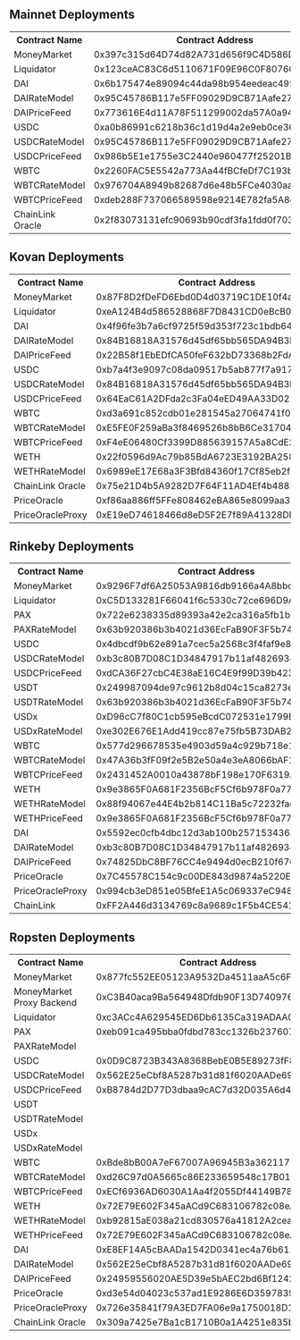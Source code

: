## Mainnet Deployments

<table>
	<tr>
   		<th>Contract Name</th>
    	<th>Contract Address</th>
	</tr>
	<tr>
		<td> MoneyMarket </td>
		<td> 0x397c315d64D74d82A731d656f9C4D586D200F90A </td>
		<!-- Money market: 0x3c6513d4d0de82d42ea30593a86273e9607f66a0
		Admin Upgradeability Proxy: 0x397c315d64D74d82A731d656f9C4D586D200F90A
		Proxy Admin: 0x94dB9B9d725a39F01816987deDC6fd00d58DcE65 -->
	</tr>
	<tr>
		<td> Liquidator </td>
		<td> 0x123ceAC83C6d5110671F09E96C0F8076CE4bC839 </td>
	</tr>
	<tr>
		<td> DAI </td>
		<td> 0x6b175474e89094c44da98b954eedeac495271d0f </td>
	</tr>
	<tr>
		<td> DAIRateModel </td>
		<td> 0x95C45786B117e5FF09029D9CB71Aafe278264A3b </td>
	</tr>
	<tr>
		<td> DAIPriceFeed </td>
		<td> 0x773616E4d11A78F511299002da57A0a94577F1f4 </td>
	</tr>
    <tr>
    	<td> USDC </td>
    	<td> 0xa0b86991c6218b36c1d19d4a2e9eb0ce3606eb48 </td>
    </tr>
    <tr>
    	<td> USDCRateModel </td>
    	<td> 0x95C45786B117e5FF09029D9CB71Aafe278264A3b </td>
    </tr>
	<tr>
    	<td> USDCPriceFeed </td>
    	<td> 0x986b5E1e1755e3C2440e960477f25201B0a8bbD4 </td>
    </tr>
    <tr>
    	<td> WBTC </td>
    	<td> 0x2260FAC5E5542a773Aa44fBCfeDf7C193bc2C599 </td>
    </tr>
    <tr>
    	<td> WBTCRateModel </td>
    	<td> 0x976704A8949b82687d6e48b5FCe4030aab7c2e4F </td>
    </tr>
	<tr>
    	<td> WBTCPriceFeed </td>
    	<td> 0xdeb288F737066589598e9214E782fa5A8eD689e8 </td>
    </tr>
	<tr>
    	<td> ChainLink Oracle </td>
    	<td> 0x2f83073131efc90693b90cdf3fa1fdd0f7030e05 </td>
    </tr>

</table>

## Kovan Deployments

<table>
	<tr>
   		<th>Contract Name</th>
    	<th>Contract Address</th>
	</tr>
	<tr>
		<td> MoneyMarket </td>
		<td> 0x87F8D2fDeFD6Ebd0D4d03719C1DE10f4aDE2C7f5 </td>
	</tr>
	<tr>
		<td> Liquidator </td>
		<td> 0xeA124B4d586528868F7D8431CD0eBcB074886E61 </td>
	</tr>
	<tr>
		<td> DAI </td>
		<td> 0x4f96fe3b7a6cf9725f59d353f723c1bdb64ca6aa </td>
	</tr>
	<tr>
		<td> DAIRateModel </td>
		<td> 0x84B16818A31576d45df65bb565DA94B3Dd98812B </td>
	</tr>
	<tr>
		<td> DAIPriceFeed </td>
		<td> 0x22B58f1EbEDfCA50feF632bD73368b2FdA96D541 </td>
	</tr>
    <tr>
    	<td> USDC </td>
    	<td> 0xb7a4f3e9097c08da09517b5ab877f7a917224ede </td>
    </tr>
    <tr>
    	<td> USDCRateModel </td>
    	<td> 0x84B16818A31576d45df65bb565DA94B3Dd98812B </td>
    </tr>
	<tr>
    	<td> USDCPriceFeed </td>
    	<td> 0x64EaC61A2DFda2c3Fa04eED49AA33D021AeC8838 </td>
    </tr>
    <tr>
    	<td> WBTC </td>
    	<td> 0xd3a691c852cdb01e281545a27064741f0b7f6825 </td>
    </tr>
    <tr>
    	<td> WBTCRateModel </td>
    	<td> 0xE5FE0F259aBa3f8469526b8bB6Ce3170487a1984 </td>
    </tr>
	<tr>
    	<td> WBTCPriceFeed </td>
    	<td> 0xF4eE06480Cf3399D885639157A5a8CdE21F6934A </td>
    </tr>
    <tr>
    	<td> WETH </td>
    	<td> 0x22f0596d9Ac79b85BdA6723E3192BA258346C3d5 </td>
		<!-- 0x5eca15b12d959dfcf9c71c59f8b467eb8c6efd0b -->
    </tr>
    <tr>
    	<td> WETHRateModel </td>
    	<td> 0x6989eE17E68a3F3Bfd84360f17Cf85eb2f0D7A3d </td>
    </tr>
	<tr>
    	<td> ChainLink Oracle </td>
    	<td> 0x75e21D4b5A9282D7F64F11AD4Ef4b488518106F3 </td>
    </tr>
    <tr>
    	<td> PriceOracle </td>
    	<td> 0xf86aa886ff5FFe808462eBA865e8099aa318E46F </td>
    </tr>
    <tr>
    	<td> PriceOracleProxy </td>
    	<td> 0xE19eD74618466d8eD5F2E7f89A41328DFa8e46F5 </td>
    </tr>

</table>

## Rinkeby Deployments

<table>
	<tr>
   		<th>Contract Name</th>
    	<th>Contract Address</th>
	</tr>
	<tr>
		<td> MoneyMarket </td>
		<td> 0x9296F7df6A25053A9816db9166a4A8bbc34287B3 </td>
	</tr>
	<tr>
		<td> Liquidator </td>
		<td> 0xC5D133281F66041f6c5330c72ce696D9A847EC0F </td>
	</tr>
	<tr>
		<td> PAX </td>
		<td> 0x722e6238335d89393a42e2ca316a5fb1b8b2eb55 </td>
	</tr>
	<tr>
		<td> PAXRateModel </td>
		<td> 0x63b920386b3b4021d36EcFaB90F3F5b74Bc8b902 </td>
	</tr>
	<tr>
		<td> USDC </td>
		<td> 0x4dbcdf9b62e891a7cec5a2568c3f4faf9e8abe2b </td>
	</tr>
	<tr>
		<td> USDCRateModel </td>
		<td> 0xb3c80B7D08C1D34847917b11af48269345B2632F </td>
	</tr>
	<tr>
		<td> USDCPriceFeed </td>
		<td> 0xdCA36F27cbC4E38aE16C4E9f99D39b42337F6dcf </td>
	</tr>
	<tr>
		<td> USDT </td>
		<td> 0x249987094de97c9612b8d04c15ca8273e43c20ac </td>
	</tr>
	<tr>
		<td> USDTRateModel </td>
		<td> 0x63b920386b3b4021d36EcFaB90F3F5b74Bc8b902 </td>
	</tr>
	<tr>
		<td> USDx </td>
		<td> 0xD96cC7f80C1cb595eBcdC072531e1799B3a2436E </td>
	</tr>
	<tr>
		<td> USDxRateModel </td>
		<td> 0xe302E676E1Add419cc87e75fb5B73DAB24Ad1534 </td>
	</tr>
	<tr>
		<td> WBTC </td>
		<td> 0x577d296678535e4903d59a4c929b718e1d575e0a </td>
	</tr>
	<tr>
		<td> WBTCRateModel </td>
		<td> 0x47A36b3fF09f2e5B2e50a4e3eA8066bAF18759d6 </td>
	</tr>
	<tr>
		<td> WBTCPriceFeed </td>
		<td> 0x2431452A0010a43878bF198e170F6319Af6d27F4 </td>
	</tr>
	<tr>
		<td> WETH </td>
		<td> 0x9e3865F0A681F2356BcF5Cf6b978F0a773716886 </td>
	</tr>
	<tr>
		<td> WETHRateModel </td>
		<td> 0x88f94067e44E4b2b814C11Ba5c72232faea3f029 </td>
	</tr>
	<tr>
		<td> WETHPriceFeed </td>
		<td> 0x9e3865F0A681F2356BcF5Cf6b978F0a773716886 </td>
	</tr>
	<tr>
		<td> DAI </td>
		<td> 0x5592ec0cfb4dbc12d3ab100b257153436a1f0fea </td>
	</tr>
	<tr>
		<td> DAIRateModel </td>
		<td> 0xb3c80B7D08C1D34847917b11af48269345B2632F </td>
	</tr>
	<tr>
		<td> DAIPriceFeed </td>
		<td> 0x74825DbC8BF76CC4e9494d0ecB210f676Efa001D </td>
	</tr>
  <tr>
  	<td> PriceOracle </td>
  	<td> 0x7C45578C154c9c00DE843d9874a5220E7089c581
	</td>
  </tr>
  <tr>
  	<td> PriceOracleProxy </td>
  	<td> 0x994cb3eD851e05BfeE1A5c069337eC9486829E90 </td>
  </tr>
  <tr>
  	<td> ChainLink </td>
  	<td> 0xFF2A446d3134769c8a9689c1F5b4CE5416366895 </td>
  </tr>

</table>

## Ropsten Deployments

<table>
	<tr>
   		<th>Contract Name</th>
    	<th>Contract Address</th>
	</tr>
	<tr>
		<td> MoneyMarket </td>
		<td> 0x877fc552EE05123A9532Da4511aaA5c6F212ECc0 </td>
	</tr>
	<tr>
		<td> MoneyMarket Proxy Backend </td>
		<td> 0xC3B40aca9Ba564948Dfdb90F13D7409766136D1A </td>
	</tr>
	<tr>
		<td> Liquidator </td>
		<td> 0xc3ACc4A629545ED6Db6135Ca319ADAA012605028 </td>
	</tr>
	<tr>
		<td> PAX </td>
		<td> 0xeb091ca495bba0fdbd783cc1326b237607d96cc8 </td>
	</tr>
	<tr>
		<td> PAXRateModel </td>
		<!-- <td> 0x63b920386b3b4021d36EcFaB90F3F5b74Bc8b902 </td> -->
	</tr>
	<tr>
		<td> USDC </td>
		<td> 0x0D9C8723B343A8368BebE0B5E89273fF8D712e3C </td>
	</tr>
	<tr>
		<td> USDCRateModel </td>
		<!-- <td> 0x977E1AD0987dEA9ea880f711FD5a3cA9b37D4f39 </td> -->
		<td> 0x562E25eCbf8A5287b31d81f6020AADe698030BcA </td>
	</tr>
	<tr>
		<td> USDCPriceFeed </td>
		<td> 0xB8784d2D77D3dbaa9cAC7d32D035A6d41e414e9c </td>
	</tr>
	<tr>
		<td> USDT </td>
		<!-- <td> 0x249987094de97c9612b8d04c15ca8273e43c20ac </td> -->
	</tr>
	<tr>
		<td> USDTRateModel </td>
		<!-- <td> 0x63b920386b3b4021d36EcFaB90F3F5b74Bc8b902 </td> -->
	</tr>
	<tr>
		<td> USDx </td>
		<!-- <td> 0xD96cC7f80C1cb595eBcdC072531e1799B3a2436E </td> -->
	</tr>
	<tr>
		<td> USDxRateModel </td>
		<!-- <td> 0xe302E676E1Add419cc87e75fb5B73DAB24Ad1534 </td> -->
	</tr>
	<tr>
		<td> WBTC </td>
		<td> 0xBde8bB00A7eF67007A96945B3a3621177B615C44 </td>
	</tr>
	<tr>
		<td> WBTCRateModel </td>
		<!-- <td> 0x8E494bcd29b45A194335b91947d09ff3643437F5 </td> -->
		<td> 0xd26C97d0A5665c86E233659548c17B018ba4E086 </td>
	</tr>
	<tr>
		<td> WBTCPriceFeed </td>
		<td> 0xECf6936AD6030A1Aa4f2055Df44149B7846628F7 </td>
	</tr>
	<tr>
		<td> WETH </td>
		<!-- <td> 0xc778417E063141139Fce010982780140Aa0cD5Ab </td> -->
		<td> 0x72E79E602F345aACd9C683106782c08eAf92f0D7 </td>
	</tr>
	<tr>
		<td> WETHRateModel </td>
		<!-- <td> 0x8E494bcd29b45A194335b91947d09ff3643437F5 </td> -->
		<td> 0xb92815aE038a21cd830576a41812A2cea8B85447 </td>
	</tr>
	<tr>
		<td> WETHPriceFeed </td>
		<td> 0x72E79E602F345aACd9C683106782c08eAf92f0D7 </td>
	</tr>
	<tr>
		<td> DAI </td>
		<!-- <td> 0x31F42841c2db5173425b5223809CF3A38FEde360 </td> -->
		<!-- The above is Compound's DAI token which does not work anymore -->
		<!-- Below is a custom token created for Alkemi in Ropsten as a replacement for DAI in ropsten -->
		<td> 0xE8EF14A5cBAADa1542D0341ec4a76b611BA209aF </td>
	</tr>
	<tr>
		<td> DAIRateModel </td>
		<!-- <td> 0x977E1AD0987dEA9ea880f711FD5a3cA9b37D4f39 </td> -->
		<td> 0x562E25eCbf8A5287b31d81f6020AADe698030BcA </td>
	</tr>
	<tr>
		<td> DAIPriceFeed </td>
		<td> 0x24959556020AE5D39e5bAEC2bd6Bf12420C25aB5 </td>
	</tr>
  <tr>
  	<td> PriceOracle </td>
  	<td> 0xd3e54d04023c537ad1E9286E6D3597839F84466D
	</td>
  </tr>
  <tr>
  	<td> PriceOracleProxy </td>
  	<td> 0x726e35841f79A3ED7FA06e9a1750018D19b4C951 </td>
  </tr>
  <tr>
  	<td> ChainLink Oracle </td>
  	<td> 0x309a7425e7Ba1cB1710B0a1A4251e835bF8A8235 </td>
  </tr>

</table>
